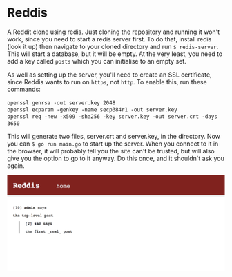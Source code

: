 # Reddis

A Reddit clone using redis. Just cloning the repository and running it won't work,
since you need to start a redis server first. To do that, install redis (look it up)
then navigate to your cloned directory and run `$ redis-server`. This will start
a database, but it will be empty. At the very least, you need to add a key called
`posts` which you can initialise to an empty set.

As well as setting up the server, you'll need to create an SSL certificate, since
Reddis wants to run on `https`, not `http`. To enable this, run these commands:

```
openssl genrsa -out server.key 2048
openssl ecparam -genkey -name secp384r1 -out server.key
openssl req -new -x509 -sha256 -key server.key -out server.crt -days 3650
```

This will generate two files, server.crt and server.key, in the directory. Now
you can `$ go run main.go` to start up the server. When you connect to it in the
browser, it will probably tell you the site can't be trusted, but will also give
you the option to go to it anyway. Do this once, and it shouldn't ask you again.

![](screenshot.png)
